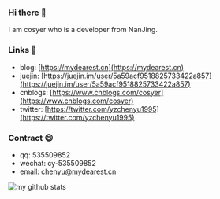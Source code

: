 ### Hi there 👋

I am cosyer who is a developer from NanJing.

### Links 📌

- blog: [https://mydearest.cn](https://mydearest.cn)
- juejin: [https://juejin.im/user/5a59acf9518825733422a857](https://juejin.im/user/5a59acf9518825733422a857)
- cnblogs: [https://www.cnblogs.com/cosyer](https://www.cnblogs.com/cosyer)
- twitter: [https://twitter.com/yzchenyu1995](https://twitter.com/yzchenyu1995)

### Contract 😄

- qq: 535509852
- wechat: cy-535509852
- email: chenyu@mydearest.cn

![my github stats](https://github-readme-stats.vercel.app/api?username=cosyer&show_icons=true&hide_border=true&&hide=["prs","contribs"])
